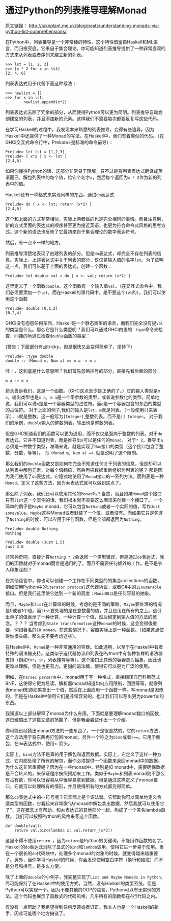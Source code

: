 # 通过Python的列表推导理解Monad

原文链接： http://lukeplant.me.uk/blog/posts/understanding-monads-via-python-list-comprehensions/

在Python中，列表推导是一个非常棒的特性。这个特性借鉴自Haskell和ML语言，而归根究底，它来自于集合理论。你可能知道列表推导提供了一种非常直观的方式来从列表或者序列来建立新的列表。

```
>>> lst = [1, 2, 3]
>>> [x * 2 for x in lst]
[2, 4, 6]
```

列表表达式用于代替下面这种写法：

```
>>> newlist = []
>>> for x in lst:
...     newlist.append(x*2)
```

列表表达式去除了冗余的部分，从而使得Python可以更为简明。列表推导自动会创建空的列表，并且添加新的元素。这样我们不需要每次都要反复写这些代码。

在学习Haskell的过程中，我发现本来熟悉的列表推导，变得有些诡异。因为Haskell中还提供了一种Monad的写法。在Haskell中，我们有着类似的代码。（在GHCi交互式命令行中，Prelude>是标准的命令前导）：

```
Prelude> let lst = [1,2,3]
Prelude> [ x*2 | x <- lst ]
[2,4,6]
```

如果你懂得Python的话，这部分非常易于理解，只不过是将列表表达式翻译成英语而已。解包列表中的每个值，给它个名字`x`，然后每个返回为`x * 2`作为新的列表中的值。

Haskell还有一种格式来实现同样的东西，通过`do`表达式

```
Prelude> do { x <- lst; return (x*2) }
[2,4,6]
```

这个和上面的方式非常相似，实际上两者做的也是完全相同的事情。而且注意到，新的方式里面的表达式的顺序甚至更为接近英语，也更为符合命令式风格的思考方式。这个新的语法也反映了它最初来自于集合理论的数学表达符号。

然后，有一点不一样的地方。

列表推导清楚地表现了创建列表的部分。但是`do`表达式，却完全不存在列表的信息。实际上，上述表达式中关于列表的部分，仅仅是输入值的名字`lst`。为了证明这一点，我们可以基于上面的表达式，创建一个函数：

```
Prelude> let double val = do { x <- val; return (x*2) }
```

这里定义了一个函数`double`。这个函数有一个输入值`val`。（在交互式命令中，我们必须要添加一个`let`，而在Haskell的源代码中，是不要这个`let`的）。我们可以使用这个函数

```
Prelude> double [0,1,2]
[0,2,4]
```

GHCi没有抱怨任何东西，Haskell是一个静态类型的语言，而我们完全没有提`val`的类型是什么。那么它是什么类型呢？我们可以通过GHCi内置的`：type`命令来检查，间接的地通过检查`double`函数的类型：

{警告：下面部分有点tricky，但是很快又会变得简单了，坚持下}

```
Prelude> :type double
double :: (Monad m, Num a) => m a -> m a
```

哇！，这到底是什么意思啊？我们首先忽略括号的部分，直接先看后面的部分：

```
m a -> m a
```

箭头告诉我们，这是一个函数。（GHC这点至少是正确的了。）它的输入类型是`m a`，输出类型也是`m a`。`m a`是一个带参数的类型，或者说参数化的类型。简单地说，我们可以说`m`是是一个容器类型的占位符。而`a`是一个容器包含的东西的类型的占位符。
对于上面的例子,我们的输入是`lst`，`m`就是列表。（一般使用`[]`来表示），`a`就是整数。这一般写为`[Integer]`,整数列表。而不是`[] Integer`。
对于我们的示例，`double`输入的整数列表，输出也是整数列表。

但是GHC知道我们的函数可以更为通用，而不仅仅是面向于整数的列表。对于`do`表达式，它并不知道列表，而是推导出`m`可以是任何的`Monad`。
对于`* 2`，推导出`a`必须是一种数字类型，准确来说，就是实现了`Num`接口的类型（这个接口包含了整数，分数，等等）。
而`（Monad m, Num a) => `就是说明了这个限制。

那么我们的`double`函数又是如何在完全不知道任何关于列表的信息，但是却可以从列表中解包元素，对每个值翻倍，然后再把数据重新组织为列表的呢？
那是因为我们使用了`do`表达式，它隐式地使用了`Monad`接口的一系列方法。而列表是一种`Monad`，定义了这些方法，因为`do`表达式就可以做到这点了。

那么除了列表，我们还可以使用其他的`Monad`吗？当然，而且如果`Monad`这个接口只有`list`这一个实例的话，我们根本就不需要这么麻烦来创建一个接口了。
一个简单的例子是`Maybe` monad，它可以包含`Nothing`或者一个实际的值，写作`Just somevalue`。`Maybe`这种Monad或者封装了一个值，或者没有。而如果它只是包含了`Nothing`的时候，可以应用于任何函数，但是全部都返回为`Nothing`。

```
Prelude> double Nothing
Nothing

Prelude> double (Just 1.5)
Just 3.0
```

非常神奇吧，直接计算`Nothing * 2`会返回一个类型错误，但是通过`do`表达式，我们的函数就对于monad而言是通用的了。而且不需要任何额外的工作。是不是令人印象深刻？

在其他语言中，你也可以创建一个工作在不同类型的的集合collections的函数，例如使用Python中的`iterator protocal`迭代器协议，或者C#中的`IEnumerable`接口。但是我们这里使它达到一个新的高度：`Monad接口`是任何容器的抽象。

而且，`Maybe`和`list`在计算值的时候，考虑的是不同的策略。`Maybe`要处理的情况是0或者1个值。而`list`要处理的是任意数量的值，并且应用在所有的之上。这引出单子的值表示了一种计算，一种计算一个值，然后绑定到输入值的方法的概念。？？？
当考虑到`State transformation`这种`monad`的时候，这会变得很重要，例如著名的`IO monad`。在这些情况下，容器实际上是一种函数。（如果这点使得你很头痛，那么先不要考虑这些）。

在Haskell中，`Monad`是一种非常通用的容器。如此通用，以至于在Haskell中有着特殊的语法糖支持。这类似于迭代器协议和列表在Python中有各种各样的语法糖支持（例如`for`，`in`，列表推导等等）。这个接口比其他的容器更为抽象，因此也更难以理解。但是也更有力。更甜的语法糖，使得它可以更为广泛的使用。

例如，在`Parsec parser库`中，monad用于写一种格式，直接翻译自巴科斯范式BNF，这使得它更为易读。解析器monad知道如何应用限制，回溯等等，就像列表monad知道如果拿出一个值，然后在上面应用一个函数一样。写monad是困难的，但是在Haskell中使用它们是非常容易的，也让我们可以写出更为powerful的东西。

我知道以上部分解释了monad为什么有用。下面就是要理解monad接口的函数，这已经超出了这篇文章的范围了，但是我会尝试作出一个介绍。

你可能已经猜出monad方法的一些东西了。一个是很显然的，它的`return`方法，这个方法用于将东西再打包回monad。另外一个称之为`bind`或者`>>=`。它用于解包，在`do`表达式中，使用`<-`箭头。

实际上，`bind`方法不是真的用于解包和返回数据。实际上，它定义了这样一种方式，它内部处理了所有的解包，而你必须提供一个函数来返回monad中的数据。为什么这非常重要呢？因为在一些monad中，特别是IO monad中，需要确保数据是不会转义的，来保证程序按照预期来工作。类似于`Maybe`和列表monad则不那么有占有欲，你可以很容易从中很容易拿到数据。但是通过这样定义了monad接口，它就可以处理所有的情形，并且使得所有的方式都变得简单。

那么`do`表达式中的`<-`符号呢？它实际上是个语法糖。它帮助你可以简单地定义合适类型的函数，它看起来非常像“从monad中解包拿出数据，然后我就可以使用它了”，这在概念上有帮助。和`do`表达式的其他部分一起，构成了一个匿名lambda函数。
我们可以按照Python的风格来写这个函数。

```
def double(val):
    return val.bind(lambda x: val.return_(x*2))
```

这里不得不使用`return_`，因为`return`是Python的关键词，不能用作函数的名字。Haskell的`do`表达式消除了显式的`bind`和`lambda`调用，使得它进一步易于使用。当在一个很长的`do`代码块中，处理多个monad的对象的时候，就变得越来越重要了。另外，当你学习Haskell的时候，你会发现使用空白字符（换行和缩进）而不是分号和括号，是多么方便。

除了上面的`double`的小例子，我完整实现了`List and Maybe Monads in Python`，尽可能保持了在Haskell中的使用方式。当然，没有Haskell的类型系统，但是Python可以实现一个。因为不像其他的OOP的语言，Python可以有无实例的方法。这个代码也展示了函数式的代码风格，几乎所有的函数都在4行代码之内。

有没有一点帮助？我希望得到任何反馈或者订正。我本人也是一个Haskell的新手，因此可能哪个地方搞错了。
